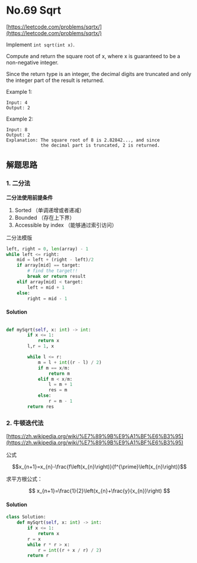 # No.69 Sqrt

[https://leetcode.com/problems/sqrtx/](https://leetcode.com/problems/sqrtx/)

Implement `int sqrt(int x)`.

Compute and return the square root of x, where x is guaranteed to be a non-negative integer.

Since the return type is an integer, the decimal digits are truncated and only the integer part of the result is returned.

Example 1:

    Input: 4
    Output: 2

Example 2:

    Input: 8
    Output: 2
    Explanation: The square root of 8 is 2.82842..., and since 
                 the decimal part is truncated, 2 is returned.

## 解题思路

### 1. 二分法

**二分法使用前提条件**

1. Sorted （单调递增或者递减）
2. Bounded （存在上下界）
3. Accessible by index （能够通过索引访问）

二分法模版

```python
left, right = 0, len(array) - 1
while left <= right:
    mid = left + (right - left)/2
    if array[mid] == target:
        # find the target!!
        break or return result
    elif array[mid] < target:
        left = mid + 1
    else:
        right = mid - 1
```


#### Solution

```python

def mySqrt(self, x: int) -> int:
        if x <= 1:
            return x
        l,r = 1, x

        while l <= r:
            m = l + int((r - l) / 2)
            if m == x/m:
                return m
            elif m < x/m:
                l = m + 1
                res = m
            else:
                r = m - 1
        return res

```

### 2. 牛顿迭代法
[https://zh.wikipedia.org/wiki/%E7%89%9B%E9%A1%BF%E6%B3%95](https://zh.wikipedia.org/wiki/%E7%89%9B%E9%A1%BF%E6%B3%95)

公式

$$x_{n+1}=x_{n}-\frac{f\left(x_{n}\right)}{f^{\prime}\left(x_{n}\right)}$$

求平方根公式：

$$
x_{n+1}=\frac{1}{2}\left(x_{n}+\frac{y}{x_{n}}\right)
$$

#### Solution

```python
class Solution:
    def mySqrt(self, x: int) -> int:
        if x <= 1:
            return x
        r = x
        while r * r > x:
            r = int((r + x / r) / 2)
        return r

```